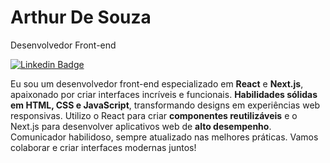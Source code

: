 <div>
  <h1>
    Arthur De Souza
  </h1>
</div>

Desenvolvedor Front-end

[![Linkedin Badge](https://img.shields.io/badge/-LinkedIn-5658dd?style=flat-square&logo=Linkedin&logoColor=white&link=https://www.linkedin.com/in/arthur-de-souza-dev/)](https://www.linkedin.com/in/arthur-souza-dev/) 



Eu sou um desenvolvedor front-end especializado em **React** e **Next.js**, apaixonado por criar interfaces incríveis e funcionais. **Habilidades sólidas em HTML, CSS e JavaScript**, transformando designs em experiências web responsivas. Utilizo o React para criar **componentes reutilizáveis** e o Next.js para desenvolver aplicativos web de **alto desempenho**. Comunicador habilidoso, sempre atualizado nas melhores práticas. Vamos colaborar e criar interfaces modernas juntos!
